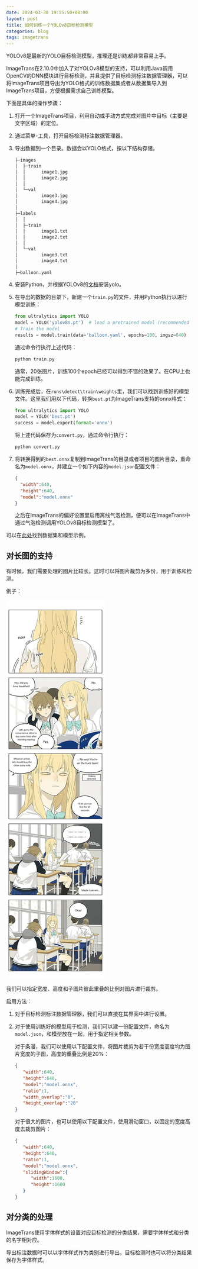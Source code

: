 ```yaml
---
date: 2024-03-30 19:55:50+08:00
layout: post
title: 如何训练一个YOLOv8目标检测模型
categories: blog
tags: imagetrans
---
```


YOLOv8是最新的YOLO目标检测模型，推理还是训练都非常容易上手。

ImageTrans在2.10.0中加入了对YOLOv8模型的支持，可以利用Java调用OpenCV的DNN模块进行目标检测，并且提供了目标检测标注数据管理器，可以将ImageTrans项目导出为YOLO格式的训练数据集或者从数据集导入到ImageTrans项目，方便根据需求自己训练模型。

下面是具体的操作步骤：

1. 打开一个ImageTrans项目，利用自动或手动方式完成对图片中目标（主要是文字区域）的定位。
2. 通过菜单-工具，打开目标检测标注数据管理器。
3. 导出数据到一个目录。数据会以YOLO格式，按以下结构存储。

   ```
   ├─images
   │  ├─train
   │  │      image1.jpg
   │  │      image2.jpg
   │  │
   │  └─val
   │         image3.jpg
   │         image4.jpg
   │
   ├─labels
   │  │
   │  ├─train
   │  │      image1.txt
   │  │      image2.txt
   │  │
   │  └─val
   │         image3.txt
   │         image4.txt
   │
   ├─balloon.yaml
   ```

4. 安装Python，并根据YOLOv8的[文档](https://docs.ultralytics.com/)安装yolo。
5. 在导出的数据的目录下，新建一个`train.py`的文件，并用Python执行以进行模型训练：

   ```py
   from ultralytics import YOLO
   model = YOLO('yolov8n.pt')  # load a pretrained model (recommended for training)
   # Train the model
   results = model.train(data='balloon.yaml', epochs=100, imgsz=640)
   ```
   
   通过命令行执行上述代码：
   
   ```bash
   python train.py
   ```
   
   通常，20张图片，训练100个epoch已经可以得到不错的效果了。在CPU上也能完成训练。
   
6. 训练完成后，在`runs\detect\train\weights`里，我们可以找到训练好的模型文件。这里我们用以下代码，转换`best.pt`为ImageTrans支持的onnx格式：

   ```py
   from ultralytics import YOLO
   model = YOLO('best.pt')
   success = model.export(format='onnx')
   ```
   
   将上述代码保存为`convert.py`，通过命令行执行：

   ```bash
   python convert.py
   ```
   
7. 将转换得到的`best.onnx`复制到ImageTrans的目录或者项目的图片目录，重命名为`model.onnx`，并建立一个如下内容的`model.json`配置文件：

   ```json
   {
     "width":640,
     "height":640,
     "model":"model.onnx"
   }
   ```

   之后在ImageTrans的偏好设置里启用离线气泡检测，便可以在ImageTrans中通过气泡检测调用YOLOv8目标检测模型了。

可以在[此处](https://github.com/xulihang/balloon-dataset/)找到数据集和模型示例。

## 对长图的支持

有时候，我们需要处理的图片比较长。这时可以将图片裁剪为多份，用于训练和检测。

例子：

![条漫](/gallery/projects/webtoon/out/SQ.webp)

我们可以指定宽度、高度和子图片彼此重叠的比例对图片进行裁剪。

启用方法：

1. 对于目标检测标注数据管理器，我们可以直接在其界面中进行设置。
2. 对于使用训练好的模型用于检测，我们可以建一份配置文件，命名为`model.json`，和模型放在一起，用于指定相关参数。


   对于条漫，我们可以使用以下配置文件，将图片裁剪为若干份宽度高度均为图片宽度的子图，高度的重叠比例是20%：

   ```json
   {
      "width":640,
      "height":640,
      "model":"model.onnx",
      "ratio":1,
      "width_overlap":"0",
      "height_overlap":"20"
   }
   ```
   
   对于很大的图片，也可以使用以下配置文件，使用滑动窗口，以固定的宽度高度去裁剪图片：

   ```json
   {
      "width":640,
      "height":640,
      "ratio":1,
      "model":"model.onnx",
      "slidingWindow":{
         "width":1600,
         "height":1600
      }
   }
   ```
   
## 对分类的处理

ImageTrans使用字体样式的设置对应目标检测的分类结果，需要字体样式和分类的名字相对应。


导出标注数据时可以以字体样式作为类别进行导出。目标检测时也可以将分类结果保存为字体样式。


